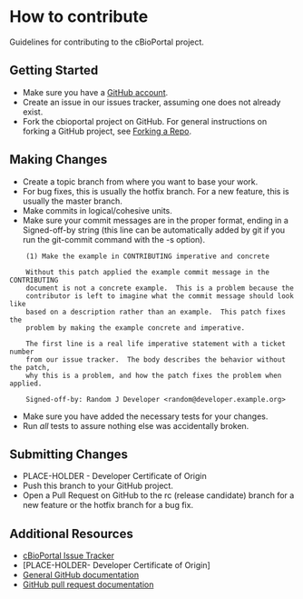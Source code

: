 # How to contribute

Guidelines for contributing to the cBioPortal project.

## Getting Started

 * Make sure you have a [GitHub account](https://github.com/signup/free).
 * Create an issue in our issues tracker, assuming one does not already exist.
 * Fork the cbioportal project on GitHub.  For general instructions on forking a GitHub project, see [Forking a Repo](https://help.github.com/articles/fork-a-repo/).

## Making Changes

* Create a topic branch from where you want to base your work.
 * For bug fixes, this is usually the hotfix branch.  For a new feature, this is usually the master branch.
* Make commits in logical/cohesive units.
* Make sure your commit messages are in the proper format, ending in a Signed-off-by string (this line can be automatically added by git if you run the git-commit command with the -s option).

````
    (1) Make the example in CONTRIBUTING imperative and concrete

    Without this patch applied the example commit message in the CONTRIBUTING
    document is not a concrete example.  This is a problem because the
    contributor is left to imagine what the commit message should look like
    based on a description rather than an example.  This patch fixes the
    problem by making the example concrete and imperative.

    The first line is a real life imperative statement with a ticket number
    from our issue tracker.  The body describes the behavior without the patch,
    why this is a problem, and how the patch fixes the problem when applied.
    
    Signed-off-by: Random J Developer <random@developer.example.org>
````

* Make sure you have added the necessary tests for your changes.
* Run _all_ tests to assure nothing else was accidentally broken.

## Submitting Changes

* PLACE-HOLDER - Developer Certificate of Origin
* Push this branch to your GitHub project.
* Open a Pull Request on GitHub to the rc (release candidate) branch for a new feature or the hotfix branch for a bug fix.

## Additional Resources

* [cBioPortal Issue Tracker](https://github.com/cBioPortal/cbioportal/issues)
* [PLACE-HOLDER- Developer Certificate of Origin]
* [General GitHub documentation](http://help.github.com/)
* [GitHub pull request documentation](http://help.github.com/send-pull-requests/)
